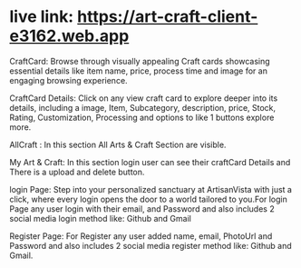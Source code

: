 # live link: https://art-craft-client-e3162.web.app


CraftCard: Browse through visually appealing Craft cards showcasing essential details like item name, price, process time and image for an engaging browsing experience.

CraftCard Details: Click on any view craft card to explore deeper into its details, including a image, Item, Subcategory, description, price, Stock, Rating, Customization, Processing and options to like 1 buttons explore more.

AllCraft : In this section All Arts & Craft Section are visible.

My Art & Craft: In this section login user can see their craftCard Details and There is a upload and delete button.

login Page: Step into your personalized sanctuary at ArtisanVista  with just a click, where every login opens the door to a world tailored to you.For login Page any user login with their email, and Password and also includes 2 social media login method like: Github and Gmail

Register Page: For Register any user added name, email, PhotoUrl and Password and also includes 2 social media register method like: Github and Gmail.



